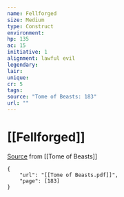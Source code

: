 ```yaml
---
name: Fellforged
size: Medium
type: Construct
environment: 
hp: 135
ac: 15
initiative: 1
alignment: lawful evil
legendary: 
lair: 
unique: 
cr: 5
tags: 
source: "Tome of Beasts: 183"
url: ""
---
```

# [[Fellforged]]

[Source](zotero://open-pdf/library/items/ULEQWHJM?page=183) from [[Tome of Beasts]]

```pdf
{
	"url": "[[Tome of Beasts.pdf]]",
	"page": [183]
}
```

